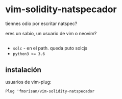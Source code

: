 # vim-solidity-natspecador

tiennes odio por escritar natspec?

eres un sabio, un usuario de vim o neovim?

## 
- `solc`  - en el path. queda puto solcjs 
- `python3 >= 3.6`

## instalación

usuarios de vim-plug:

```vim
Plug 'fmorisan/vim-solidity-natspecador
```


